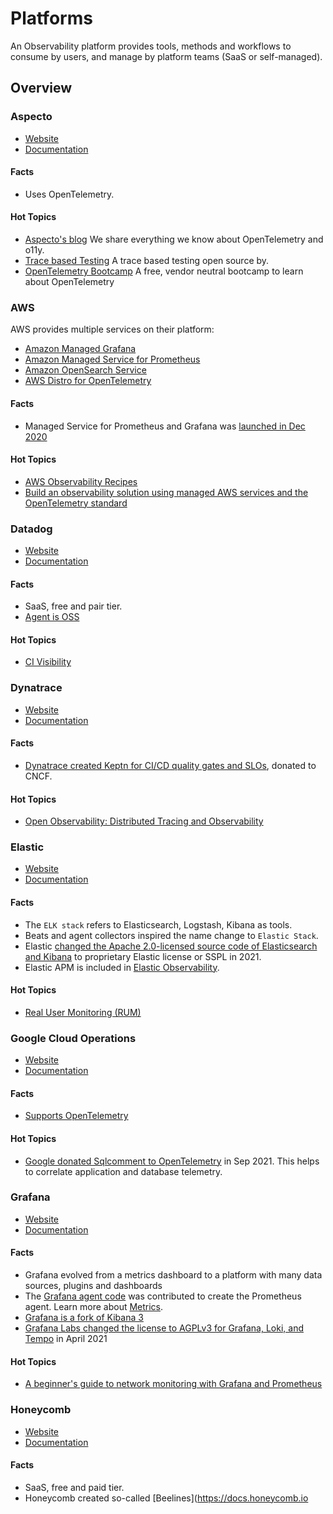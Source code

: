 # Platforms 

An Observability platform provides tools, methods and workflows to consume by users, and manage by platform teams (SaaS or self-managed).

## Overview

<!-- Keep it sorted alpha numeric. -->



### Aspecto 

- [Website](https://www.aspecto.io/)
- [Documentation](https://docs.asecpto.io/)

#### Facts

- Uses OpenTelemetry. 

#### Hot Topics 

- [Aspecto's blog](https://www.aspecto.io/blog/) We share everything we know about OpenTelemetry and o11y.
- [Trace based Testing](https://github.com/aspecto-io/malabi) A trace based testing open source by.
- [OpenTelemetry Bootcamp](https://www.aspecto.io/opentelemetry-bootcamp/) A free, vendor neutral bootcamp to learn about OpenTelemetry

### AWS

AWS provides multiple services on their platform: 

- [Amazon Managed Grafana](https://aws.amazon.com/grafana/)
- [Amazon Managed Service for Prometheus](https://aws.amazon.com/prometheus/)
- [Amazon OpenSearch Service](https://aws.amazon.com/opensearch-service/)
- [AWS Distro for OpenTelemetry](https://aws.amazon.com/otel/?otel-blogs.sort-by=item.additionalFields.createdDate&otel-blogs.sort-order=desc)

#### Facts

- Managed Service for Prometheus and Grafana was [launched in Dec 2020](https://twitter.com/rakyll/status/1338902037644206081)

#### Hot Topics 

- [AWS Observability Recipes](https://aws-observability.github.io/aws-o11y-recipes/)
- [Build an observability solution using managed AWS services and the OpenTelemetry standard](https://aws.amazon.com/blogs/mt/build-an-observability-solution-using-managed-aws-services-and-the-opentelemetry-standard/)

### Datadog 

- [Website](https://www.datadoghq.com/)
- [Documentation](https://docs.datadoghq.com/)

#### Facts

- SaaS, free and pair tier.
- [Agent is OSS](https://github.com/DataDog/datadog-agent)

#### Hot Topics 

- [CI Visibility](https://www.datadoghq.com/product/ci-cd-monitoring/)

### Dynatrace 

- [Website](https://www.dynatrace.com/)
- [Documentation](https://www.dynatrace.com/support/help)

#### Facts

- [Dynatrace created Keptn for CI/CD quality gates and SLOs](https://everyonecancontribute.com/post/2020-11-11-cafe-8-keptn/), donated to CNCF. 

#### Hot Topics 

- [Open Observability: Distributed Tracing and Observability](https://www.dynatrace.com/news/blog/open-observability-part-1-distributed-tracing-and-observability/)

### Elastic

- [Website](https://www.elastic.co/)
- [Documentation](https://www.elastic.co/guide/index.html)

#### Facts

- The `ELK stack` refers to Elasticsearch, Logstash, Kibana as tools. 
- Beats and agent collectors inspired the name change to `Elastic Stack`. 
- Elastic [changed the Apache 2.0-licensed source code of Elasticsearch and Kibana](https://www.elastic.co/pricing/faq/licensing) to proprietary Elastic license or SSPL in 2021. 
- Elastic APM is included in [Elastic Observability](https://www.elastic.co/observability). 

#### Hot Topics 

- [Real User Monitoring (RUM)](https://www.elastic.co/guide/en/apm/get-started/current/rum.html)

### Google Cloud Operations

- [Website](https://cloud.google.com/products/operations)
- [Documentation](https://cloud.google.com/products/operations#section-4) 

#### Facts

- [Supports OpenTelemetry](https://cloud.google.com/learn/what-is-opentelemetry)

#### Hot Topics 

- [Google donated Sqlcomment to OpenTelemetry](https://devops.com/google-donates-sqlcommenter-to-opentelemetry-project/) in Sep 2021. This helps to correlate application and database telemetry.

### Grafana 

- [Website](https://grafana.com/)
- [Documentation](https://grafana.com/docs/)

#### Facts

- Grafana evolved from a metrics dashboard to a platform with many data sources, plugins and dashboards
- The [Grafana agent code](https://twitter.com/gehrcke/status/1455509846049054722?s=20) was contributed to create the Prometheus agent. Learn more about [Metrics](../metrics).
- [Grafana is a fork of Kibana 3](https://grafana.com/blog/2019/09/03/the-mostly-complete-history-of-grafana-ux/)
- [Grafana Labs changed the license to AGPLv3 for Grafana, Loki, and Tempo](https://www.infoq.com/news/2021/04/grafana-licence-agpl/) in April 2021

#### Hot Topics 

- [A beginner's guide to network monitoring with Grafana and Prometheus](https://grafana.com/blog/2022/01/19/a-beginners-guide-to-network-monitoring-with-grafana-and-prometheus/)

### Honeycomb

- [Website](https://www.honeycomb.io/)
- [Documentation](https://docs.honeycomb.io/)

#### Facts

- SaaS, free and paid tier. 
- Honeycomb created so-called [Beelines](https://docs.honeycomb.io